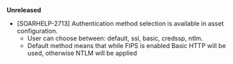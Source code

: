 **Unreleased**

* [SOARHELP-2713] Authentication method selection is available in asset configuration. 
    * User can choose between: default, ssl, basic, credssp, ntlm.  
    * Default method means that while FIPS is enabled Basic HTTP will be used, otherwise NTLM will be applied
